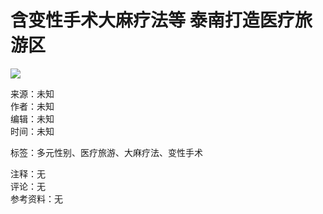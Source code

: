 # 含变性手术大麻疗法等 泰南打造医疗旅游区

![](https://sb.scorecardresearch.com/p?c1=2&c2=20532163&cv=2.0&cj=1)

来源：未知  
作者：未知  
编辑：未知  
时间：未知  

标签：多元性别、医疗旅游、大麻疗法、变性手术  

注释：无  
评论：无  
参考资料：无  